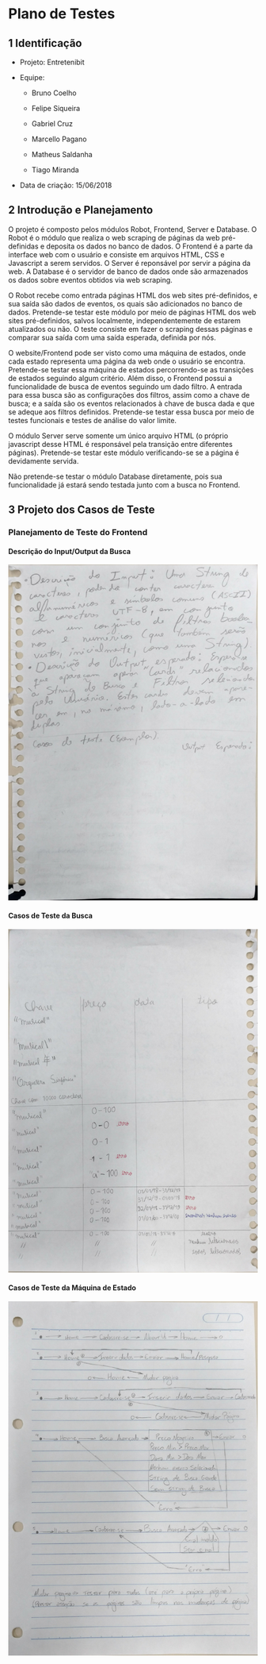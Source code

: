 Plano de Testes
===

1 Identificação
---

- Projeto: Entretenibit

- Equipe:
	
	- Bruno Coelho
	
	- Felipe Siqueira
	
	- Gabriel Cruz

	- Marcello Pagano

	- Matheus Saldanha

	- Tiago Miranda

- Data de criação: 15/06/2018

2 Introdução e Planejamento
---

O projeto é composto pelos módulos Robot, Frontend, Server e Database. O Robot é o módulo que realiza o web scraping de páginas da web pré-definidas e deposita os dados no banco de dados. O Frontend é a parte da interface web com o usuário e consiste em arquivos HTML, CSS e Javascript a serem servidos. O Server é reponsável por servir a página da web. A Database é o servidor de banco de dados onde são armazenados os dados sobre eventos obtidos via web scraping.

O Robot recebe como entrada páginas HTML dos web sites pré-definidos, e sua saída são dados de eventos, os quais são adicionados no banco de dados. Pretende-se testar este módulo por meio de páginas HTML dos web sites pré-definidos, salvos localmente, independentemente de estarem atualizados ou não. O teste consiste em fazer o scraping dessas páginas e comparar sua saída com uma saída esperada, definida por nós.

O website/Frontend pode ser visto como uma máquina de estados, onde cada estado representa uma página da web onde o usuário se encontra. Pretende-se testar essa máquina de estados percorrendo-se as transições de estados seguindo algum critério. Além disso, o Frontend possui a funcionalidade de busca de eventos seguindo um dado filtro. A entrada para essa busca são as configurações dos filtros, assim como a chave de busca; e a saída são os eventos relacionados à chave de busca dada e que se adeque aos filtros definidos. Pretende-se testar essa busca por meio de testes funcionais e testes de análise do valor limite.

O módulo Server serve somente um único arquivo HTML (o próprio javascript desse HTML é responsável pela transição entre diferentes páginas). Pretende-se testar este módulo verificando-se se a página é devidamente servida.

Não pretende-se testar o módulo Database diretamente, pois sua funcionalidade já estará sendo testada junto com a busca no Frontend.


3 Projeto dos Casos de Teste
---


### Planejamento de Teste do Frontend

#### Descrição do Input/Output da Busca

![](./3-June15-files/imagem1.jpg)

#### Casos de Teste da Busca

![](./3-June15-files/imagem2.jpg)

#### Casos de Teste da Máquina de Estado

![](./3-June15-files/imagem3.jpg)
